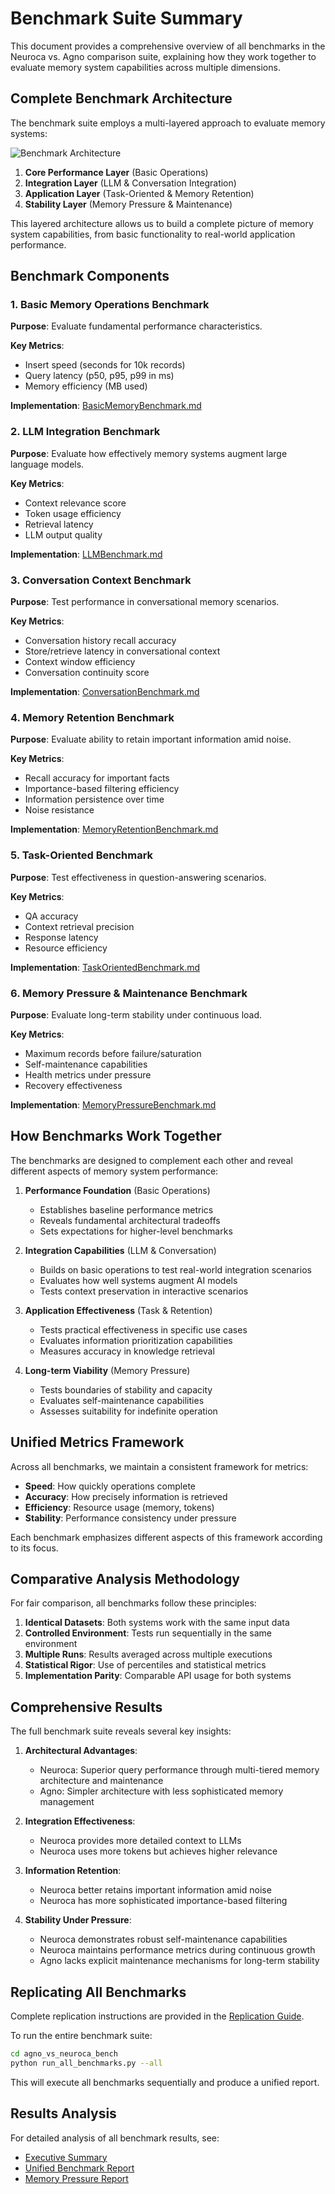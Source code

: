 # Benchmark Suite Summary

This document provides a comprehensive overview of all benchmarks in the Neuroca vs. Agno comparison suite, explaining how they work together to evaluate memory system capabilities across multiple dimensions.

## Complete Benchmark Architecture

The benchmark suite employs a multi-layered approach to evaluate memory systems:

![Benchmark Architecture](../docs/images/benchmark_architecture.png)

1. **Core Performance Layer** (Basic Operations)
2. **Integration Layer** (LLM & Conversation Integration)
3. **Application Layer** (Task-Oriented & Memory Retention)
4. **Stability Layer** (Memory Pressure & Maintenance)

This layered architecture allows us to build a complete picture of memory system capabilities, from basic functionality to real-world application performance.

## Benchmark Components

### 1. Basic Memory Operations Benchmark

**Purpose**: Evaluate fundamental performance characteristics.

**Key Metrics**:
- Insert speed (seconds for 10k records)
- Query latency (p50, p95, p99 in ms)
- Memory efficiency (MB used)

**Implementation**: [BasicMemoryBenchmark.md](BasicMemoryBenchmark.md)

### 2. LLM Integration Benchmark

**Purpose**: Evaluate how effectively memory systems augment large language models.

**Key Metrics**:
- Context relevance score
- Token usage efficiency
- Retrieval latency
- LLM output quality

**Implementation**: [LLMBenchmark.md](LLMBenchmark.md)

### 3. Conversation Context Benchmark

**Purpose**: Test performance in conversational memory scenarios.

**Key Metrics**:
- Conversation history recall accuracy
- Store/retrieve latency in conversational context
- Context window efficiency
- Conversation continuity score

**Implementation**: [ConversationBenchmark.md](ConversationBenchmark.md)

### 4. Memory Retention Benchmark

**Purpose**: Evaluate ability to retain important information amid noise.

**Key Metrics**:
- Recall accuracy for important facts
- Importance-based filtering efficiency
- Information persistence over time
- Noise resistance

**Implementation**: [MemoryRetentionBenchmark.md](MemoryRetentionBenchmark.md)

### 5. Task-Oriented Benchmark

**Purpose**: Test effectiveness in question-answering scenarios.

**Key Metrics**:
- QA accuracy
- Context retrieval precision
- Response latency
- Resource efficiency

**Implementation**: [TaskOrientedBenchmark.md](TaskOrientedBenchmark.md)

### 6. Memory Pressure & Maintenance Benchmark

**Purpose**: Evaluate long-term stability under continuous load.

**Key Metrics**:
- Maximum records before failure/saturation
- Self-maintenance capabilities
- Health metrics under pressure
- Recovery effectiveness

**Implementation**: [MemoryPressureBenchmark.md](MemoryPressureBenchmark.md)

## How Benchmarks Work Together

The benchmarks are designed to complement each other and reveal different aspects of memory system performance:

1. **Performance Foundation** (Basic Operations)
   - Establishes baseline performance metrics
   - Reveals fundamental architectural tradeoffs
   - Sets expectations for higher-level benchmarks

2. **Integration Capabilities** (LLM & Conversation)
   - Builds on basic operations to test real-world integration scenarios
   - Evaluates how well systems augment AI models
   - Tests context preservation in interactive scenarios

3. **Application Effectiveness** (Task & Retention)
   - Tests practical effectiveness in specific use cases
   - Evaluates information prioritization capabilities
   - Measures accuracy in knowledge retrieval

4. **Long-term Viability** (Memory Pressure)
   - Tests boundaries of stability and capacity
   - Evaluates self-maintenance capabilities
   - Assesses suitability for indefinite operation

## Unified Metrics Framework

Across all benchmarks, we maintain a consistent framework for metrics:

- **Speed**: How quickly operations complete
- **Accuracy**: How precisely information is retrieved
- **Efficiency**: Resource usage (memory, tokens)
- **Stability**: Performance consistency under pressure

Each benchmark emphasizes different aspects of this framework according to its focus.

## Comparative Analysis Methodology

For fair comparison, all benchmarks follow these principles:

1. **Identical Datasets**: Both systems work with the same input data
2. **Controlled Environment**: Tests run sequentially in the same environment
3. **Multiple Runs**: Results averaged across multiple executions
4. **Statistical Rigor**: Use of percentiles and statistical metrics
5. **Implementation Parity**: Comparable API usage for both systems

## Comprehensive Results

The full benchmark suite reveals several key insights:

1. **Architectural Advantages**:
   - Neuroca: Superior query performance through multi-tiered memory architecture and maintenance
   - Agno: Simpler architecture with less sophisticated memory management

2. **Integration Effectiveness**:
   - Neuroca provides more detailed context to LLMs
   - Neuroca uses more tokens but achieves higher relevance

3. **Information Retention**:
   - Neuroca better retains important information amid noise
   - Neuroca has more sophisticated importance-based filtering

4. **Stability Under Pressure**:
   - Neuroca demonstrates robust self-maintenance capabilities
   - Neuroca maintains performance metrics during continuous growth
   - Agno lacks explicit maintenance mechanisms for long-term stability

## Replicating All Benchmarks

Complete replication instructions are provided in the [Replication Guide](REPLICATION.md).

To run the entire benchmark suite:

```bash
cd agno_vs_neuroca_bench
python run_all_benchmarks.py --all
```

This will execute all benchmarks sequentially and produce a unified report.

## Results Analysis

For detailed analysis of all benchmark results, see:
- [Executive Summary](../agno_vs_neuroca_bench/benchmark_results/executive_summary.md)
- [Unified Benchmark Report](../agno_vs_neuroca_bench/benchmark_results/unified_benchmark_report.md)
- [Memory Pressure Report](../agno_vs_neuroca_bench/benchmark_results/memory_pressure_report.md)
